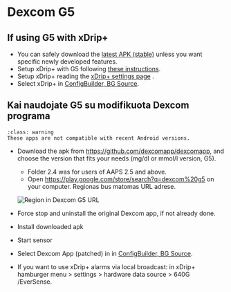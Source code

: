 # Dexcom G5

## If using G5 with xDrip+

-   You can safely download the [latest APK (stable)](https://xdrip-plus-updates.appspot.com/stable/xdrip-plus-latest.apk) unless you want specific newly developed features.
-   Setup xDrip+ with G5 following [these instructions](https://navid200.github.io/xDrip/docs/G5-Recommended-Settings.html).
-   Setup xDrip+ reading the [xDrip+ settings page](../CompatibleCgms/xDrip.md) .
-   Select xDrip+ in [ConfigBuilder, BG Source](#Config-Builder-bg-source).

## Kai naudojate G5 su modifikuota Dexcom programa

```{admonition} Legacy apps
:class: warning
These apps are not compatible with recent Android versions.  
```

-   Download the apk from <https://github.com/dexcomapp/dexcomapp>, and choose the version that fits your needs (mg/dl or mmol/l version, G5).

    -   Folder 2.4 was for users of AAPS 2.5 and above.
    -   Open <https://play.google.com/store/search?q=dexcom%20g5> on your computer. Regionas bus matomas URL adrese.

    ![Region in Dexcom G5 URL](../images/DexcomG5regionURL.PNG)

-   Force stop and uninstall the original Dexcom app, if not already done.

-   Install downloaded apk

-   Start sensor

- Select Dexcom App (patched) in in [ConfigBuilder, BG Source](#Config-Builder-bg-source).

-   If you want to use xDrip+ alarms via local broadcast: in xDrip+ hamburger menu > settings > hardware data source > 640G /EverSense.
